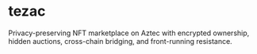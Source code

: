 # tezac
Privacy-preserving NFT marketplace on Aztec with encrypted ownership, hidden auctions, cross-chain bridging, and front-running resistance.

